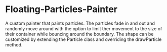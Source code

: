 # Floating-Particles-Painter
A custom painter that paints particles.
The particles fade in and out and randomly move around with the option to limit ther movement to the size of their container while bouncing around the boundary.
The shape can be customized by extending the Particle class and overriding the drawParticle method.
